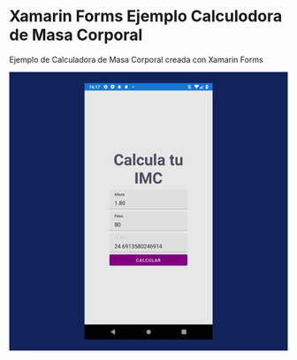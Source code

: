 # Xamarin Forms Ejemplo Calculodora de Masa Corporal
Ejemplo de Calculadora de Masa Corporal creada con Xamarin Forms

![Screenshot](Promo-crea-tu-primer-app.jpg)
